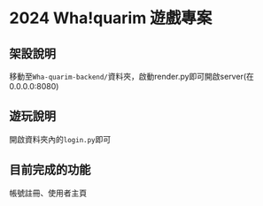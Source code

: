 # 2024 Wha!quarim 遊戲專案
## 架設說明
移動至`Wha-quarim-backend/`資料夾，啟動render.py即可開啟server(在0.0.0.0:8080)

## 遊玩說明
開啟資料夾內的`login.py`即可

## 目前完成的功能
帳號註冊、使用者主頁
